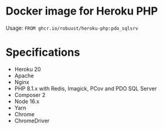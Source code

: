 # Docker image for Heroku PHP

Usage: `FROM ghcr.io/robuust/heroku-php:pdo_sqlsrv`

# Specifications

* Heroku 20
* Apache
* Nginx
* PHP 8.1.x with Redis, Imagick, PCov and PDO SQL Server
* Composer 2
* Node 16.x
* Yarn
* Chrome
* ChromeDriver
